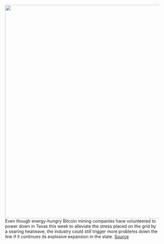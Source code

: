 <img src='https://cdn.vox-cdn.com/thumbor/XxgucRcVK-YrkL0c9lxMoQC363Q=/0x0:4048x2687/1200x675/filters:focal(1701x1021:2347x1667)/cdn.vox-cdn.com/uploads/chorus_image/image/71116840/1235926785.0.jpg' width='700px' /><br/>
Even though energy-hungry Bitcoin mining companies have volunteered to power down in Texas this week to alleviate the stress placed on the grid by a searing heatwave, the industry could still trigger more problems down the line if it continues its explosive expansion in the state.
<a href='https://www.theverge.com/2022/7/14/23206795/bitcoin-crypto-mining-electricity-texas-grid-energy-bills-emissions'> Source <a/>